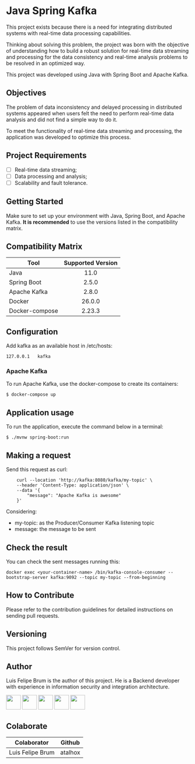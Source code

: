 # Java Spring Kafka

This project exists because there is a need for integrating distributed systems with real-time data processing capabilities. 

Thinking about solving this problem, the project was born with the objective of understanding how to build a robust solution for real-time data streaming and processing for the data consistency and real-time analysis problems to be resolved in an optimized way. 

This project was developed using Java with Spring Boot and Apache Kafka.

## Objectives

The problem of data inconsistency and delayed processing in distributed systems appeared when users felt the need to perform real-time data analysis and did not find a simple way to do it. 

To meet the functionality of real-time data streaming and processing, the application was developed to optimize this process.

## Project Requirements

- [ ] Real-time data streaming;
- [ ] Data processing and analysis;
- [ ] Scalability and fault tolerance.

## Getting Started

Make sure to set up your environment with Java, Spring Boot, and Apache Kafka. **It is recommended** to use the versions listed in the compatibility matrix.

## Compatibility Matrix

| Tool           | Supported Version |
|----------------|:-----------------:|
| Java           |         11.0      |
| Spring Boot    |        2.5.0      |
| Apache Kafka   |        2.8.0      |
| Docker         |       26.0.0      |
| Docker-compose |       2.23.3      |


## Configuration

Add kafka as an available host in /etc/hosts: 

```shell
127.0.0.1   kafka
``` 

### Apache Kafka

To run Apache Kafka, use the docker-compose to create its containers: 

```shell
$ docker-compose up
```

## Application usage

To run the application, execute the command below in a terminal:

```shell
$ ./mvnw spring-boot:run 
```

## Making a request

Send this request as curl: 

```shell
    curl --location 'http://kafka:8080/kafka/my-topic' \
    --header 'Content-Type: application/json' \
    --data '{
        "message": "Apache Kafka is awesome"
    }'
```

Considering: 
- my-topic: as the Producer/Consumer Kafka listening topic
- message: the message to be sent

## Check the result

You can check the sent messages running this:

```shell
docker exec <your-container-name> /bin/kafka-console-consumer --bootstrap-server kafka:9092 --topic my-topic --from-beginning
```

## How to Contribute
Please refer to the contribution guidelines for detailed instructions on sending pull requests.

## Versioning
This project follows SemVer for version control.

## Author
Luis Felipe Brum is the author of this project. He is a Backend developer with experience in information security and integration architecture.

<img src="https://avatars.githubusercontent.com/u/53919226"  width="40"> <img src="https://cdn-icons-png.flaticon.com/512/174/174857.png"  width="40"> <img src="https://cdn-icons-png.flaticon.com/512/2111/2111463.png"  width="40"> <img src="https://i.pinimg.com/originals/22/0a/62/220a624ba2fa59ddda4db763f474f50f.jpg"  width="40"> <img src="https://raw.githubusercontent.com/rahuldkjain/github-profile-readme-generator/master/src/images/icons/Social/twitter.svg" width="40">

## Colaborate

| Colaborator      | Github    |
|------------------|:---------:|
| Luis Felipe Brum | atalhox   |

